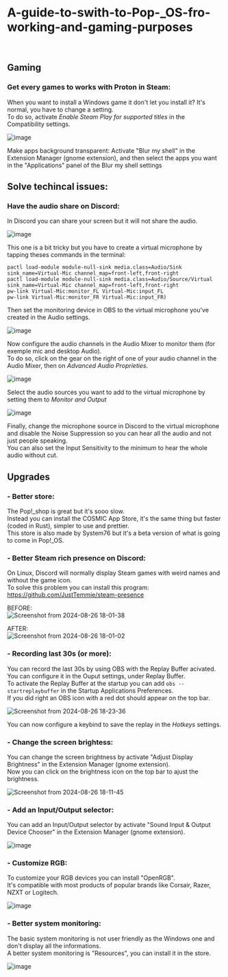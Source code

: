 # A-guide-to-swith-to-Pop-_OS-fro-working-and-gaming-purposes

</br>

## Gaming
### Get every games to works with Proton in Steam:  
When you want to install a Windows game it don't let you install it? It's normal, you have to change a setting.  
To do so, activate *Enable Steam Play for supported titles* in the Compatibility settings.  

![image](https://github.com/user-attachments/assets/afe78bac-b5d8-4b85-b320-f85c9f4b087a)

Make apps background transparent: Activate "Blur my shell" in the Extension Manager (gnome extension), and then select the apps you want in the "Applications" panel of the Blur my shell settings  








## Solve techincal issues:  
### Have the audio share on Discord:  
In Discord you can share your screen but it will not share the audio.  

![image](https://github.com/user-attachments/assets/9c17e5e5-efdb-49df-99f4-ae0680b37a58)

This one is a bit tricky but you have to create a virtual microphone by tapping theses commands in the terminal:  
```
pactl load-module module-null-sink media.class=Audio/Sink sink_name=Virtual-Mic channel_map=front-left,front-right
pactl load-module module-null-sink media.class=Audio/Source/Virtual sink_name=Virtual-Mic channel_map=front-left,front-right
pw-link Virtual-Mic:monitor_FL Virtual-Mic:input_FL
pw-link Virtual-Mic:monitor_FR Virtual-Mic:input_FR)
```
Then set the monitoring device in OBS to the virtual microphone you've created in the Audio settings.  

![image](https://github.com/user-attachments/assets/cd5a08e7-ac94-41f2-9ccd-a4451892943e)

Now configure the audio channels in the Audio Mixer to monitor them (for exemple mic and desktop Audio).  
To do so, click on the gear on the right of one of your audio channel in the Audio Mixer, then on *Advanced Audio Proprieties*.  

![image](https://github.com/user-attachments/assets/b655717c-2b09-4834-8960-efca71dd8460)

Select the audio sources you want to add to the virtual microphone by setting them to *Monitor and Output*  

![image](https://github.com/user-attachments/assets/2e606b0c-695e-4703-a6f0-18a0c98edfb2)

Finally, change the microphone source in Discord to the virtual microphone and disable the Noise Suppression so you can hear all the audio and not just people speaking.  
You can also set the Input Sensitivity to the minimum to hear the whole audio without cut.  

## Upgrades
### - Better store:  
The Pop!_shop is great but it's sooo slow.  
Instead you can install the COSMIC App Store, it's the same thing but faster (coded in Rust), simpler to use and prettier.  
This store is also made by System76 but it's a beta version of what is going to come in Pop!_OS.

### - Better Steam rich presence on Discord:  
On Linux, Discord will normally display Steam games with weird names and without the game icon.  
To solve this problem you can install this program: https://github.com/JustTemmie/steam-presence  

BEFORE:  
![Screenshot from 2024-08-26 18-01-38](https://github.com/user-attachments/assets/6aa4b4e1-63c1-4730-8d0f-76d889205f90)  

AFTER:  
![Screenshot from 2024-08-26 18-01-02](https://github.com/user-attachments/assets/8d54e886-3238-4851-9950-43b0f4598100)  

### - Recording last 30s (or more):  
You can record the last 30s by using OBS with the Replay Buffer acivated.  
You can configure it in the Ouput settings, under Replay Buffer.  
To activate the Replay Buffer at the startup you can add ```obs --startreplaybuffer``` in the Startup Applications Preferences.  
If you did right an OBS icon with a red dot should appear on the top bar.  

![Screenshot from 2024-08-26 18-23-36](https://github.com/user-attachments/assets/c0493597-3bda-490c-93b0-4c829d40e947)

You can now configure a keybind to save the replay in the *Hotkeys* settings.  

### - Change the screen brightess:  
You can change the screen brightness by activate "Adjust Display Brightness" in the Extension Manager (gnome extension).  
Now you can click on the brightness icon on the top bar to ajust the brightness.  

![Screenshot from 2024-08-26 18-11-45](https://github.com/user-attachments/assets/fe5adb4d-690d-42f4-a204-cd6c7e69a8a5)

### - Add an Input/Output selector:
You can add an Input/Output selector by activate "Sound Input & Output Device Chooser" in the Extension Manager (gnome extension).  

![image](https://github.com/user-attachments/assets/006488ae-412c-4a42-acad-a04e63df6059)


### - Customize RGB:  
To customize your RGB devices you can install "OpenRGB".  
It's compatible with most products of popular brands like Corsair, Razer, NZXT or Logitech.  

![image](https://github.com/user-attachments/assets/62375ab1-5684-4885-9564-25ec0c81d0bc)

### - Better system monitoring:  
The basic system monitoring is not user friendly as the Windows one and don't display all the informations.  
A better system monitoring is "Resources", you can install it in the store.  

![image](https://github.com/user-attachments/assets/e7c2d7a5-b7e7-4a2d-872d-cf804b3f5fd7)

